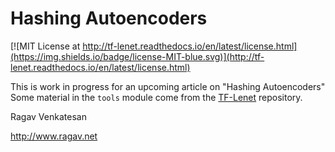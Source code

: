 # Hashing Autoencoders

[![MIT License at http://tf-lenet.readthedocs.io/en/latest/license.html](https://img.shields.io/badge/license-MIT-blue.svg)](http://tf-lenet.readthedocs.io/en/latest/license.html)

This is work in progress for an upcoming article on "Hashing Autoencoders"
Some material in the ``tools`` module come from the
[TF-Lenet](http://tf-lenet.readthedocs.io) repository.

Ragav Venkatesan

http://www.ragav.net
